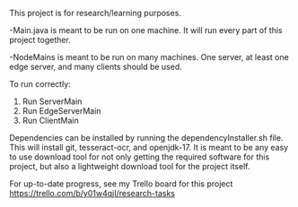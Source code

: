 This project is for research/learning purposes. 


-Main.java is meant to be run on one machine. It will run every part of this project together. 

-NodeMains is meant to be run on many machines. One server, at least one edge server, and many clients
 should be used.

To run correctly:
1. Run ServerMain
2. Run EdgeServerMain
3. Run ClientMain

Dependencies can be installed by running the dependencyInstaller.sh file. This will install
git, tesseract-ocr, and openjdk-17. It is meant to be any easy to use download tool for not only
getting the required software for this project, but also a lightweight download tool for the project
itself.

For up-to-date progress, see my Trello board for this project
https://trello.com/b/y01w4qjI/research-tasks

